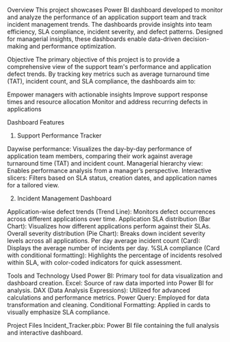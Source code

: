 Overview
This project showcases Power BI dashboard developed to monitor and analyze the performance of an application support team and track incident management trends. The dashboards provide insights into team efficiency, SLA compliance, incident severity, and defect patterns. Designed for managerial insights, these dashboards enable data-driven decision-making and performance optimization.

Objective
The primary objective of this project is to provide a comprehensive view of the support team's performance and application defect trends. By tracking key metrics such as average turnaround time (TAT), incident count, and SLA compliance, the dashboards aim to:

Empower managers with actionable insights
Improve support response times and resource allocation
Monitor and address recurring defects in applications

Dashboard Features
1. Support Performance Tracker

Daywise performance: Visualizes the day-by-day performance of application team members, comparing their work against average turnaround time (TAT) and incident count.
Managerial hierarchy view: Enables performance analysis from a manager’s perspective.
Interactive slicers: Filters based on SLA status, creation dates, and application names for a tailored view.

2. Incident Management Dashboard

Application-wise defect trends (Trend Line): Monitors defect occurrences across different applications over time.
Application SLA distribution (Bar Chart): Visualizes how different applications perform against their SLAs.
Overall severity distribution (Pie Chart): Breaks down incident severity levels across all applications.
Per day average incident count (Card): Displays the average number of incidents per day.
%SLA compliance (Card with conditional formatting): Highlights the percentage of incidents resolved within SLA, with color-coded indicators for quick assessment.

Tools and Technology Used
Power BI: Primary tool for data visualization and dashboard creation.
Excel: Source of raw data imported into Power BI for analysis.
DAX (Data Analysis Expressions): Utilized for advanced calculations and performance metrics.
Power Query: Employed for data transformation and cleaning.
Conditional Formatting: Applied in cards to visually emphasize SLA compliance.

Project Files
Incident_Tracker.pbix: Power BI file containing the full analysis and interactive dashboard.

